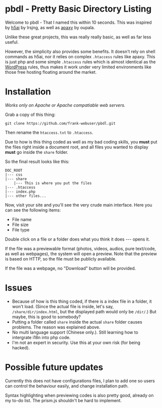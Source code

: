 # pbdl - Pretty Basic Directory Listing

Welcome to pbdl - That I named this within 10 seconds.
This was inspired by [h5ai](https://github.com/lrsjng/h5ai) by lrsjng, 
as well as [apaxy](https://github.com/AdamWhitcroft/apaxy) by oupala.

Unlike these great projects, this was really really basic, as well as far less useful.

However, the simplicity also provides some benefits. It doesn't rely on 
shell commands as h5ai, nor it relies on complex `.htaccess` rules like apaxy.
This is just php and some simple `.htaccess` rules which is almost identical 
as the [WordPress](wordpress.org) rules, thus makes it work under very limited 
environments like those free hosting floating around the market.

# Installation

*Works only on Apache or Apache compatiable web servers.*

Grab a copy of this thing:

```
git clone https://github.com/frank-webuser/pbdl.git
```

Then rename the `htaccess.txt` to `.htaccess`.

Due to how is this thing coded as well as my bad coding skills, you **must** 
put the files right inside a document root, and all files you wanted to display 
**must** go inside the `share` folder.

So the final result looks like this:

```
DOC_ROOT
|--- css
|--- share
    |--- This is where you put the files
|--- .htaccess
|--- index.php
|--- other files...
```

Now, visit your site and you'll see the very crude main interface.
Here you can see the following items:

- File name
- File size
- File type

Double click on a file or a folder does what you think it does --- opens it.

If the file was a previewable format (photos, videos, audios, pure text/code, 
as well as webpages), the system will open a preview. Note that the preview is 
based on HTTP, so the file must be publicly available.

If the file was a webpage, no "Download" button will be provided.

# Issues

- Because of how is this thing coded, if there is a index file in a folder,
  it won't load. (Since the actual file is inside, let's say,
  `/share/dir/index.html`, but the displayed path would only be `/dir/`.)
  But maybe, this is good to somebody?
- Putting a folder called `share` inside the actual `share` folder causes
  problems. The reason was explained above.
- No multi language support (Chinese only.). Still learning how to intergrate i18n into php code.
- I'm not an expert in security. Use this at your own risk (for being hacked).

# Possible future updates

Currently this does not have configurations files, I plan to add one so 
users can control the behaviour easily, and change installation path.

Syntax highlighting when previewing codes is also pretty good, already on my 
to-do list. The prism.js shouldn't be hard to implement.
